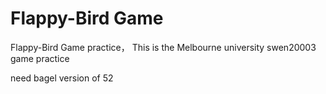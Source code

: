 # Flappy-Bird Game
Flappy-Bird Game practice， This is the Melbourne university swen20003 game practice

need bagel version of 52

